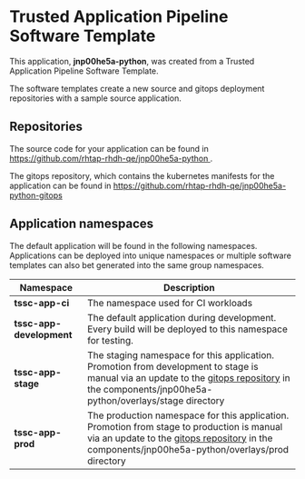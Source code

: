# Trusted Application Pipeline Software Template

This application, **jnp00he5a-python**, was created from a Trusted Application Pipeline Software Template.

The software templates create a new source and gitops deployment repositories with a sample source application. 

## Repositories

The source code for your application can be found in [https://github.com/rhtap-rhdh-qe/jnp00he5a-python ](https://github.com/rhtap-rhdh-qe/jnp00he5a-python ).
 
The gitops repository, which contains the kubernetes manifests for the application can be found in 
[https://github.com/rhtap-rhdh-qe/jnp00he5a-python-gitops ](https://github.com/rhtap-rhdh-qe/jnp00he5a-python-gitops ) 

## Application namespaces 

The default application will be found in the following namespaces. Applications can be deployed into unique namespaces or multiple software templates can also bet generated into the same group namespaces.  

|  Namespace   |  Description   |  
| -------- | -------- |
| **tssc-app-ci** | The namespace used for CI workloads |
| **tssc-app-development** | The default application during development. Every build will be deployed to this namespace for testing. |
| **tssc-app-stage** | The staging namespace for this application. Promotion from development to stage is manual via an update to the [gitops repository](https://github.com/rhtap-rhdh-qe/jnp00he5a-python-gitops ) in the components/jnp00he5a-python/overlays/stage directory |
| **tssc-app-prod** | The production namespace for this application. Promotion from stage to production is manual via an update to the [gitops repository](https://github.com/rhtap-rhdh-qe/jnp00he5a-python-gitops ) in the components/jnp00he5a-python/overlays/prod directory |